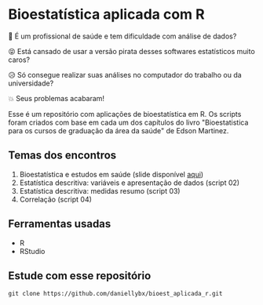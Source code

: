 # Bioestatística aplicada com R

:hospital: É um profissional de saúde e tem dificuldade com análise de dados? 

:stuck_out_tongue_closed_eyes: Está cansado de usar a versão pirata desses softwares estatísticos muito caros? 

:disappointed_relieved: Só consegue realizar suas análises no computador do trabalho ou da universidade?

:boom: Seus problemas acabaram!

Esse é um repositório com aplicações de bioestatística em R. Os scripts foram criados com base em cada um dos capítulos do livro "Bioestatistica para os cursos de graduação da área da saúde" de Edson Martinez. 

## Temas dos encontros

1. Bioestatística e estudos em saúde (slide disponível [aqui](https://www.canva.com/design/DAEvnrGEUiw/QL1W2AvR4bj69mQbdU8F6Q/edit?utm_content=DAEvnrGEUiw&utm_campaign=designshare&utm_medium=link2&utm_source=sharebutton))
2. Estatística descritiva: variáveis e apresentação de dados (script 02)
3. Estatística descritiva: medidas resumo (script 03)
4. Correlação (script 04)

## Ferramentas usadas

- R 
- RStudio

## Estude com esse repositório
````
git clone https://github.com/daniellybx/bioest_aplicada_r.git
````
